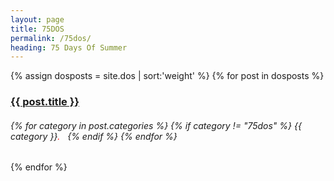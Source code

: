```yaml
---
layout: page
title: 75DOS
permalink: /75dos/
heading: 75 Days Of Summer
---
```


<div class="posts">
    {% assign dosposts = site.dos | sort:'weight' %}
        {% for post in dosposts %}
            <h3><a href="{{ post.url }}">{{ post.title }}</a></h3>
            <h6>
            {% for category in post.categories %}
               {% if category != "75dos" %}
                {{ category }}<span style="color:red">.</span>&nbsp;&nbsp; 
               {% endif %}
            {% endfor %}
            </h6>
        {% endfor %}
</div>
